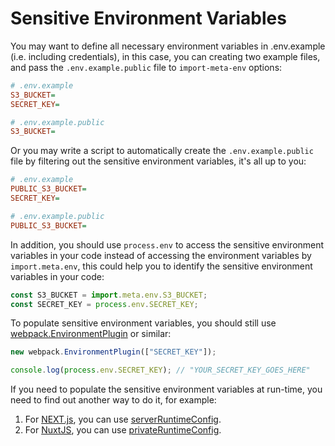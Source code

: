 # Sensitive Environment Variables

You may want to define all necessary environment variables in .env.example (i.e. including credentials), in this case, you can creating two example files, and pass the `.env.example.public` file to `import-meta-env` options:

```ini
# .env.example
S3_BUCKET=
SECRET_KEY=
```

```ini
# .env.example.public
S3_BUCKET=
```

Or you may write a script to automatically create the `.env.example.public` file by filtering out the sensitive environment variables, it's all up to you:

```ini
# .env.example
PUBLIC_S3_BUCKET=
SECRET_KEY=
```

```ini
# .env.example.public
PUBLIC_S3_BUCKET=
```

In addition, you should use `process.env` to access the sensitive environment variables in your code instead of accessing the environment variables by `import.meta.env`, this could help you to identify the sensitive environment variables in your code:

```js
const S3_BUCKET = import.meta.env.S3_BUCKET;
const SECRET_KEY = process.env.SECRET_KEY;
```

To populate sensitive environment variables, you should still use [webpack.EnvironmentPlugin](https://webpack.js.org/plugins/environment-plugin/) or similar:

```js
new webpack.EnvironmentPlugin(["SECRET_KEY"]);
```

```js
console.log(process.env.SECRET_KEY); // "YOUR_SECRET_KEY_GOES_HERE"
```

If you need to populate the sensitive environment variables at run-time, you need to find out another way to do it, for example:

1. For [NEXT.js](https://nextjs.org/), you can use [serverRuntimeConfig](https://nextjs.org/docs/api-reference/next.config.js/runtime-configuration).
2. For [NuxtJS](https://nuxtjs.org/), you can use [privateRuntimeConfig](https://nuxtjs.org/docs/configuration-glossary/configuration-runtime-config).

